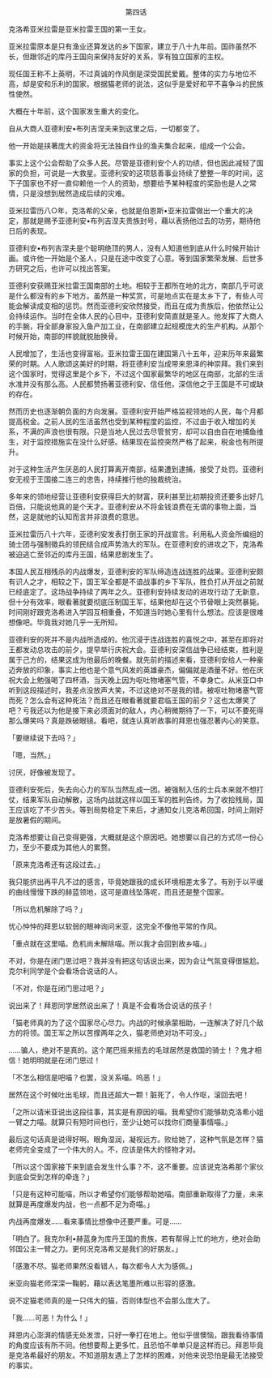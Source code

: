 <p align="center">第四话</p>

克洛希亚米拉雷是亚米拉雷王国的第一王女。

亚米拉雷原本是只有渔业还算发达的乡下国家，建立于八十九年前。国祚虽然不长，但跟邻近的库丹王国向来保持友好的关系，享有独立国家的主权。

现任国王称不上英明，不过真诚的作风倒是深受国民爱戴。整体的实力与地位不高，却是安和乐利的国家。根据猫老师的说法，这似乎是爱好和平不喜争斗的民族性使然。

大概在十年前，这个国家发生重大的变化。

自从大商人亚德利安•布列吉涅夫来到这里之后，一切都变了。

他一开始是挟著庞大的资金将无法独自作业的渔夫集合起来，组成一个公会。

事实上这个公会帮助了众多人民。尽管是亚德利安个人的功绩，但也因此减轻了国家的负担，可说是一大救星。亚德利安的这项慈善事业持续了整整一年的时间，这下子国家也不好一直仰赖他一个人的资助，想要给予某种程度的奖励也是人之常情，只是没想到居然造成后续的灾难。

亚米拉雷历八○年，克洛希的父亲，也就是伯恩斯•亚米拉雷做出一个重大的决定，那就是赐予亚德利安•布列吉涅夫贵族封号，藉以表扬他过去的功劳，期待他日后的表现。

亚德利安•布列吉涅夫是个聪明绝顶的男人，没有人知道他到底从什么时候开始计画。或许他一开始是个圣人，只是在途中改变了心意。等到国家繁荣发展、后世多方研究之后，也许可以找出答案。

亚德利安获赐亚米拉雷王国南部的土地。相较于王都所在地的北方，南部几乎可说是什么都没有的乡下地方。虽然是一种奖赏，可是地点实在是太乡下了，有些人可能会解读成变相的惩罚。然而亚德利安欣然接受，而且在成为贵族后，他依然让公会持续运作。当时在全体人民的心目中，亚德利安简直就是圣人。他发挥了大商人的手腕，将全部身家投入鱼产加工业，在南部建立起规模庞大的生产机构。从那个时候开始，南部的样貌就脱胎换骨。

人民增加了，生活也变得富裕。亚米拉雷王国在建国第八十五年，迎来历年来最繁荣的时期。人人歌颂这美好的时期，将亚德利安当成带来恩泽的神崇拜。我们来到这个国家时，觉得这里是个乡下，不过这个国家最繁华的地区在南部，北部的生活水准并没有那么高。人民都赞扬著亚德利安、信任他，深信他之于王国是不可或缺的存在。

然而历史也逐渐朝负面的方向发展。亚德利安开始严格监视领地的人民，每个月都提高税金。之前人民的生活虽然也受到某种程度的监控，不过由于收入增加的关系，不满的声浪也很有限。只是当地人民过去尽管贫穷，却可以自由自在地捕鱼维生，对于监控措施实在没什么好感。结果现在监控突然严格了起来，税金也有所提升。

对于这种生活产生厌恶的人民打算离开南部，结果遭到逮捕，接受了处罚。亚德利安无视于王国接二连三的忠告，持续推行他的独裁统治。

多年来的领地经营让亚德利安获得巨大的财富，获利甚至比初期投资还要多出好几百倍，只能说他真的是个天才。亚德利安从不将金钱浪费在无谓的事物上面，当然，这是就他的认知而言并非浪费的意思。

亚米拉雷历八十六年，亚德利安发表打倒王家的开战宣言。利用私人资金所编组的骑士团与强制徵兵的领民结合成声势浩大的军队。在亚德利安的进攻之下，克洛希被迫逃亡至邻近的库丹王国，结果悲剧发生了。

本国人民互相残杀的内战爆发，亚德利安的军队缔造连战连胜的战果。亚德利安颇有识人之才，相较之下，国王军全都是不谙战事的乡下军队，胜负打从开战之前就已经底定了。这场战争持续了两年之久。亚德利安持续发动的进攻行动了无新意，但十分有效率，眼看著就要彻底压制国王军，结果他却在这个节骨眼上突然暴毙。时间刚好跟克洛希进入学园互相重叠，不知道当时她心里有什么想法。应该是很难想像吧。毕竟我对她几乎一无所知。

亚德利安的死并不是内战所造成的。他沉浸于连战连胜的喜悦之中，甚至在即将对王都发动总攻击的前夕，提早举行庆祝大会。亚德利安深信战争已经结束，胜利是属于己方的，结果这成为他最后的晚餐。就先前的描述来看，亚德利安给人一种豪迈奔放的印象，事实上他也是个意气风发的英雄豪杰，偏偏就是酒量不好。他在庆祝大会上勉强喝了四杯酒，当天晚上因为呕吐物堵塞气管，不幸身亡。从米亚口中听到这段描述时，我差点没放声大笑，不过这绝对不是我的错。被呕吐物堵塞气管而死？怎么会有这种死法？而且还在眼看著就要君临王国的前夕？这也太爆笑了吧？亏我还以为他是接下来必须面对的敌人，内心稍微期待了一下，可以不要死得那么爆笑吗？真是跌破眼镜。看吧，就连认真听故事的拜恩也强忍著内心的笑意。

「要继续说下去吗？」

「嗯，当然。」

讨厌，好像被发现了。

亚德利安死后，失去向心力的军队当然乱成一团。被强制入伍的士兵本来就不想打仗，结果军队自动解散，这场内战就这样以国王军的胜利告终。为了收拾残局，国王应该吃了不少苦头。等到局势稳定下来后，才通知女儿克洛希回国，时间上刚好是放暑假的期间。

克洛希想要让自己变得更强，大概就是这个原因吧。她想要以自己的方式尽一份心力，至少不要成为其他人的累赘。

「原来克洛希还有这段过去。」

我只能挤出再平凡不过的感言，毕竟她跟我的成长环境相差太多了。有别于以平缓的曲线慢慢下跌的赫蓝领地，这可是直线坠落呢，而且还是整个国家。

「所以危机解除了吗？」

忧心忡忡的拜恩以软弱的眼神询问米亚，这完全不像他平常的作风。

「重点就在这里喵。危机尚未解除喵。所以我才会回到故乡喵。」

不对，你是在闭门思过吧？我并没有把这句话说出来，因为会让气氛变得很尴尬。克尔利同学是个会看场合说话的人。

「不对，你是在闭门思过吧？」

说出来了！拜恩同学居然说出来了！真是不会看场合说话的孩子！

「猫老师真的为了这个国家尽心尽力。内战的时候承蒙相助，一连解决了好几个敌方的将领。国王军之所以苦撑两年之久，猫老师绝对功不可没。」

……骗人，绝对不是真的。这个尾巴摇来摇去的毛球居然是救国的骑士！？鬼才相信！她明明就是在闭门思过！

「不怎么相信是吧喵？也罢，没关系喵。呜恶！」

居然在这个时候吐出毛球，而且还超大一颗！脏死了，令人作呕，滚回去吧！

「之所以请米亚说出这段往事，其实是有原因的喵。我希望你们能够助克洛希小姐一臂之力喵。就算只有短时间也行，至少让她可以找你们商量事情喵。」

最后这句话真是说得好啊。眼角湿润，凝视远方。败给她了，这种气氛是怎样？猫老师完全变成了一个伟大的人。不，应该是伟大的怪物才对。

「所以这个国家接下来到底会发生什么事？不，这不重要。应该说克洛希那个家伙到底会受到怎样的牵连？」

「只是有这种可能喵，所以才希望你们能够帮助她喵。南部重新取得了力量，未来就算是再度爆发内战，也一点都不足为奇喵。」

内战再度爆发……看来事情比想像中还要严重。可是……

「明白了。我克尔利•赫蓝身为库丹王国的贵族，若有帮得上忙的地方，绝对会助邻国公主一臂之力。更何况克洛希又是我们的好朋友。」

「感激不尽。猫老师果然没看错人，每次都令人大为感佩。」

米亚向猫老师深深一鞠躬，藉以表达笔墨所难以形容的感激。

说不定猫老师真的是一只伟大的猫，否则体型也不会那么庞大了。

「我……可恶！为什么！」

拜恩内心澎湃的情感无处发泄，只好一拳打在地上。他似乎很懊恼，跟我看待事情的角度应该有所不同。他想要帮上更多忙，且恐怕不单单只是这样而已。拜恩毕竟是克洛希最好的朋友。不知道朋友遇上了怎样的困难，对他来说恐怕是最无法接受的事实。

